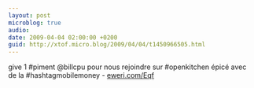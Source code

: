 ```yaml
---
layout: post
microblog: true
audio: 
date: 2009-04-04 02:00:00 +0200
guid: http://xtof.micro.blog/2009/04/04/t1450966505.html
---
```

give 1 #piment @billcpu pour nous rejoindre sur #openkitchen épicé avec de la #hashtagmobilemoney -  [eweri.com/Eqf](http://eweri.com/Eqf)
